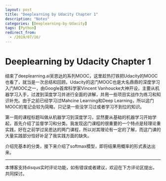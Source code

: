 ```yaml
---
layout: post
title: "Deeplearning by Udacity Chapter 1"
description: "Notes"
categories: [Deeplearning-by-Udacity]
tags: [Python]
redirect_from:
  - /2019/07/16/
---
```


# Deeplearning by Udacity Chapter 1  

结束了deeplearning.ai吴恩达的系列MOOC，这里趁热打铁把Udacity的MOOC也看了，就当是一次总结和回顾。Udacity的这门MOOC也是大名鼎鼎的深度学习入门MOOC之一，由Google首席科学家Vincent Vanhoucke大神开设，主要从机器学习入手，过渡到深度学习并进行全面的讲解，并用一些项目实战作为练习和知识补充。由于之前已经学习过Mahcine Learning和Deep Learning，所以这门MOOC的笔记会较为简略，只记录一些没学习过或者学习不到位的知识。      

第一周的课程标题叫做从机器学习到深度学习，显然要从基础的机器学习开始学起，首先介绍了监督学习和分类。我发现这门课程的很重要的一个特点是轻理论重实践，好在之前学过吴恩达的两门课程，所以对其理论有一定的了解，而这门课的大量实践部分恰好补足了我实践方面的缺失。  

介绍完基本的分类，接下来介绍了softmax模型，即将结果用概率的形式表达出来。


---
本博客支持disqus实时评论功能，如有错误或者建议，欢迎在下方评论区提出，共同探讨。  
